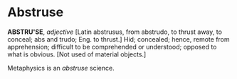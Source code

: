 # Abstruse

**ABSTRU'SE**, _adjective_ \[Latin abstrusus, from abstrudo, to thrust away, to conceal; abs and trudo; Eng. to thrust.\] Hid; concealed; hence, remote from apprehension; difficult to be comprehended or understood; opposed to what is obvious. \[Not used of material objects.\]

Metaphysics is an _abstruse_ science.